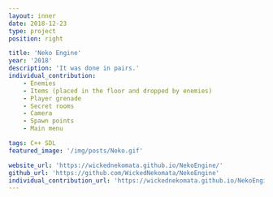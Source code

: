 ```yaml
---
layout: inner
date: 2018-12-23
type: project
position: right

title: 'Neko Engine'
year: '2018'
description: 'It was done in pairs.'
individual_contribution:
    - Enemies
    - Items (placed in the floor and dropped by enemies)
    - Player grenade
    - Secret rooms
    - Camera
    - Spawn points
    - Main menu

tags: C++ SDL
featured_image: '/img/posts/Neko.gif'

website_url: 'https://wickednekomata.github.io/NekoEngine/'
github_url: 'https://github.com/WickedNekomata/NekoEngine'
individual_contribution_url: 'https://wickednekomata.github.io/NekoEngine/'
---
```

